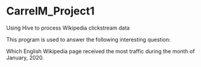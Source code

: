 # CarrelM_Project1
Using Hive to process Wikipedia clickstream data

This program is used to answer the following interesting question:

Which English Wikipedia page received the most traffic during the month of January, 2020. 
